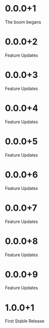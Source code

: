# 0.0.0+1

The boom begans

# 0.0.0+2

Feature Updates

# 0.0.0+3

Feature Updates

# 0.0.0+4

Feature Updates

# 0.0.0+5

Feature Updates

# 0.0.0+6

Feature Updates

# 0.0.0+7

Feature Updates

# 0.0.0+8

Feature Updates

# 0.0.0+9

Feature Updates

# 1.0.0+1

First Stable Release
